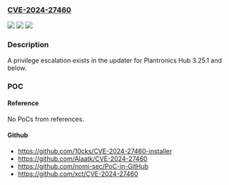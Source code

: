 ### [CVE-2024-27460](https://cve.mitre.org/cgi-bin/cvename.cgi?name=CVE-2024-27460)
![](https://img.shields.io/static/v1?label=Product&message=Plantronics%20Hub&color=blue)
![](https://img.shields.io/static/v1?label=Version&message=%3D%203.25.1%20&color=brighgreen)
![](https://img.shields.io/static/v1?label=Vulnerability&message=n%2Fa&color=brighgreen)

### Description

A privilege escalation exists in the updater for Plantronics Hub 3.25.1 and below.

### POC

#### Reference
No PoCs from references.

#### Github
- https://github.com/10cks/CVE-2024-27460-installer
- https://github.com/Alaatk/CVE-2024-27460
- https://github.com/nomi-sec/PoC-in-GitHub
- https://github.com/xct/CVE-2024-27460


